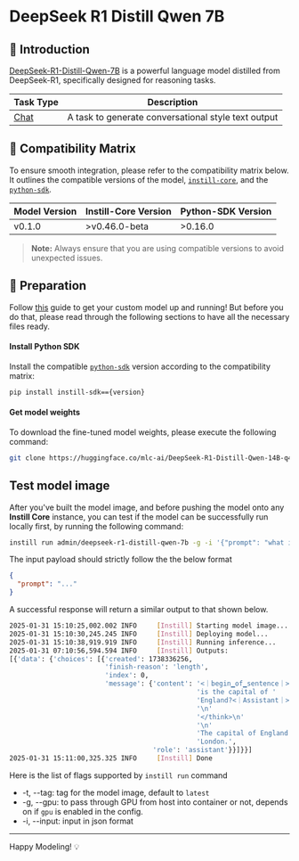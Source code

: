 # DeepSeek R1 Distill Qwen 7B

## 📖 Introduction

[DeepSeek-R1-Distill-Qwen-7B](https://huggingface.co/deepseek-ai/DeepSeek-R1-Distill-Qwen-7B) is a powerful language model distilled from DeepSeek-R1, specifically designed for reasoning tasks.

| Task Type                                                  | Description                                         |
| ---------------------------------------------------------- | --------------------------------------------------- |
| [Chat](https://www.instill-ai.dev/docs/model/ai-task#chat) | A task to generate conversational style text output |

## 🔄 Compatibility Matrix

To ensure smooth integration, please refer to the compatibility matrix below. It outlines the compatible versions of the model, [`instill-core`](https://github.com/instill-ai/instill-core), and the [`python-sdk`](https://github.com/instill-ai/python-sdk).

| Model Version | Instill-Core Version | Python-SDK Version |
| ------------- | -------------------- | ------------------ |
| v0.1.0        | >v0.46.0-beta        | >0.16.0            |

> **Note:** Always ensure that you are using compatible versions to avoid unexpected issues.

## 🚀 Preparation

Follow [this](../README.md) guide to get your custom model up and running! But before you do that, please read through the following sections to have all the necessary files ready.

#### Install Python SDK

Install the compatible [`python-sdk`](https://github.com/instill-ai/python-sdk) version according to the compatibility matrix:

```bash
pip install instill-sdk=={version}
```

#### Get model weights

To download the fine-tuned model weights, please execute the following command:

```bash
git clone https://huggingface.co/mlc-ai/DeepSeek-R1-Distill-Qwen-14B-q4f32_1-MLC
```

## Test model image

After you've built the model image, and before pushing the model onto any **Instill Core** instance, you can test if the model can be successfully run locally first, by running the following command:

```bash
instill run admin/deepseek-r1-distill-qwen-7b -g -i '{"prompt": "what is the capital of England?"}'
```

The input payload should strictly follow the the below format

```json
{
  "prompt": "..."
}
```

A successful response will return a similar output to that shown below.

```bash
2025-01-31 15:10:25,002.002 INFO     [Instill] Starting model image...
2025-01-31 15:10:30,245.245 INFO     [Instill] Deploying model...
2025-01-31 15:10:38,919.919 INFO     [Instill] Running inference...
2025-01-31 07:10:56,594.594 INFO     [Instill] Outputs:
[{'data': {'choices': [{'created': 1738336256,
                        'finish-reason': 'length',
                        'index': 0,
                        'message': {'content': '<｜begin▁of▁sentence｜><｜User｜>what '
                                               'is the capital of '
                                               'England?<｜Assistant｜><think>\n'
                                               '\n'
                                               '</think>\n'
                                               '\n'
                                               'The capital of England is '
                                               'London.',
                                    'role': 'assistant'}}]}}]
2025-01-31 15:11:00,325.325 INFO     [Instill] Done
```

Here is the list of flags supported by `instill run` command

- -t, --tag: tag for the model image, default to `latest`
- -g, --gpu: to pass through GPU from host into container or not, depends on if `gpu` is enabled in the config.
- -i, --input: input in json format

---

Happy Modeling! 💡
